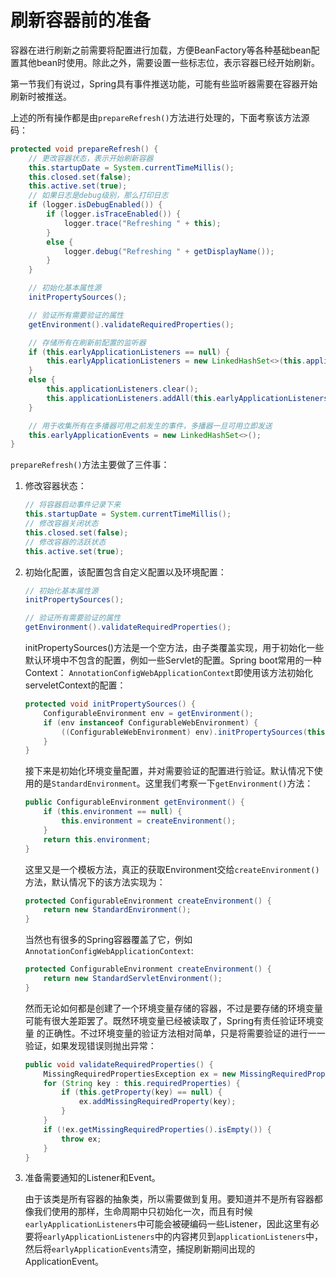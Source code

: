 # 刷新容器前的准备

容器在进行刷新之前需要将配置进行加载，方便BeanFactory等各种基础bean配置其他bean时使用。除此之外，需要设置一些标志位，表示容器已经开始刷新。

第一节我们有说过，Spring具有事件推送功能，可能有些监听器需要在容器开始刷新时被推送。

上述的所有操作都是由`prepareRefresh()`方法进行处理的，下面考察该方法源码：

```java
protected void prepareRefresh() {
    // 更改容器状态，表示开始刷新容器
    this.startupDate = System.currentTimeMillis();
    this.closed.set(false);
    this.active.set(true);
    // 如果日志是debug级别，那么打印日志
    if (logger.isDebugEnabled()) {
        if (logger.isTraceEnabled()) {
            logger.trace("Refreshing " + this);
        }
        else {
            logger.debug("Refreshing " + getDisplayName());
        }
    }

    // 初始化基本属性源
    initPropertySources();

    // 验证所有需要验证的属性
    getEnvironment().validateRequiredProperties();

    // 存储所有在刷新前配置的监听器
    if (this.earlyApplicationListeners == null) {
        this.earlyApplicationListeners = new LinkedHashSet<>(this.applicationListeners);
    }
    else {
        this.applicationListeners.clear();
        this.applicationListeners.addAll(this.earlyApplicationListeners);
    }

    // 用于收集所有在多播器可用之前发生的事件，多播器一旦可用立即发送
    this.earlyApplicationEvents = new LinkedHashSet<>();
}
```

`prepareRefresh()`方法主要做了三件事：

1. 修改容器状态：

    ```java
    // 将容器启动事件记录下来
    this.startupDate = System.currentTimeMillis();
    // 修改容器关闭状态
    this.closed.set(false);
    // 修改容器的活跃状态
    this.active.set(true);
    ```

2. 初始化配置，该配置包含自定义配置以及环境配置：

    ```java
    // 初始化基本属性源
    initPropertySources();

    // 验证所有需要验证的属性
    getEnvironment().validateRequiredProperties();
    ```

    initPropertySources()方法是一个空方法，由子类覆盖实现，用于初始化一些默认环境中不包含的配置，例如一些Servlet的配置。Spring boot常用的一种Context： `AnnotationConfigWebApplicationContext`即使用该方法初始化serveletContext的配置：

    ```java
    protected void initPropertySources() {
        ConfigurableEnvironment env = getEnvironment();
        if (env instanceof ConfigurableWebEnvironment) {
            ((ConfigurableWebEnvironment) env).initPropertySources(this.servletContext, this.servletConfig);
        }
    }
    ```

    接下来是初始化环境变量配置，并对需要验证的配置进行验证。默认情况下使用的是`StandardEnvironment`。这里我们考察一下`getEnvironment()`方法：

    ```java
    public ConfigurableEnvironment getEnvironment() {
        if (this.environment == null) {
            this.environment = createEnvironment();
        }
        return this.environment;
    }
    ```

    这里又是一个模板方法，真正的获取Environment交给`createEnvironment()`方法，默认情况下的该方法实现为：

    ```java
    protected ConfigurableEnvironment createEnvironment() {
        return new StandardEnvironment();
    }
    ```

    当然也有很多的Spring容器覆盖了它，例如`AnnotationConfigWebApplicationContext`:

    ```java
    protected ConfigurableEnvironment createEnvironment() {
        return new StandardServletEnvironment();
    }
    ```

    然而无论如何都是创建了一个环境变量存储的容器，不过是要存储的环境变量可能有很大差距罢了。既然环境变量已经被读取了，Spring有责任验证环境变量 的正确性。不过环境变量的验证方法相对简单，只是将需要验证的进行一一验证，如果发现错误则抛出异常：

    ```java
    public void validateRequiredProperties() {
        MissingRequiredPropertiesException ex = new MissingRequiredPropertiesException();
        for (String key : this.requiredProperties) {
            if (this.getProperty(key) == null) {
                ex.addMissingRequiredProperty(key);
            }
        }
        if (!ex.getMissingRequiredProperties().isEmpty()) {
            throw ex;
        }
    }
    ```

3. 准备需要通知的Listener和Event。

    由于该类是所有容器的抽象类，所以需要做到复用。要知道并不是所有容器都像我们使用的那样，生命周期中只初始化一次，而且有时候`earlyApplicationListeners`中可能会被硬编码一些Listener，因此这里有必要将`earlyApplicationListeners`中的内容拷贝到`applicationListeners`中，然后将`earlyApplicationEvents`清空，捕捉刷新期间出现的ApplicationEvent。
